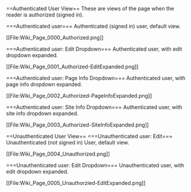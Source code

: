 ==Authenticated User View==
These are views of the page when the reader is authorized (signed in).

===Authenticated user===
Authenticated (signed in) user, default view.

[[File:Wiki_Page_0000_Authorized.png]]

===Authenticated user: Edit Dropdown===
Authenticated user, with edit dropdown expanded.

[[File:Wiki_Page_0001_Authorized-EditExpanded.png]]


===Authenticated user: Page Info Dropdown===
Authenticated user, with page info dropdown expanded.

[[File:Wiki_Page_0002_Authorized-PageInfoExpanded.png]]


===Authenticated user: Site Info Dropdown===
Authenticated user, with site info dropdown expanded.

[[File:Wiki_Page_0003_Authorized-SiteInfoExpanded.png]]


==Unauthenticated User View==
===Unauthenticated user: Edit===
Unauthenticated (not signed in) User, default view.

[[File:Wiki_Page_0004_Unauthorized.png]]


===Unauthenticated user: Edit Dropdown===
Unauthenticated user, with edit dropdown expanded.

[[File:Wiki_Page_0005_Unauthorzied-EditExpanded.png]]